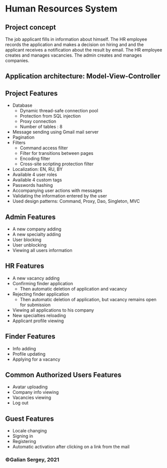 # Human Resources System
## Project concept
The job applicant fills in information about himself. The HR employee records 
the application and makes a decision on hiring and and the applicant receives
a notification about the result by email. The HR employee creates and manages vacancies.
The admin creates and manages companies.
## Application architecture: Model-View-Controller
## Project Features
- Database
    - Dynamic thread-safe connection pool
    - Protection from SQL injection
    - Proxy connection
    - Number of tables : 8
- Message sending using Gmail mail server
- Pagination
- Filters
    - Command access filter
    - Filter for transitions between pages
    - Encoding filter
    - Cross-site scripting protection filter
- Localization: EN, RU, BY
- Available 4 user roles
- Available 4 custom tags
- Passwords hashing
- Accompanying user actions with messages
- Validating the information entered by the user
- Used design patterns: Command, Proxy, Dao, Singleton, MVC
## Admin Features
- A new company adding
- A new specialty adding
- User blocking
- User unblocking
- Viewing all users information
## HR Features
- A new vacancy adding
- Confirming finder application
  - Then automatic deletion of application and vacancy
- Rejecting finder application
  - Then automatic deletion of application, but vacancy remains open for submission 
- Viewing all applications to his company
- New specialties reloading
- Applicant profile viewing
## Finder Features
- Info adding
- Profile updating
- Applying for a vacancy
## Common Authorized Users Features
- Avatar uploading
- Company info viewing
- Vacancies viewing
- Log out
## Guest Features
- Locale changing
- Signing in
- Registering
- Automatic activation after clicking on a link from the mail
### &copy;Galian Sergey, 2021
